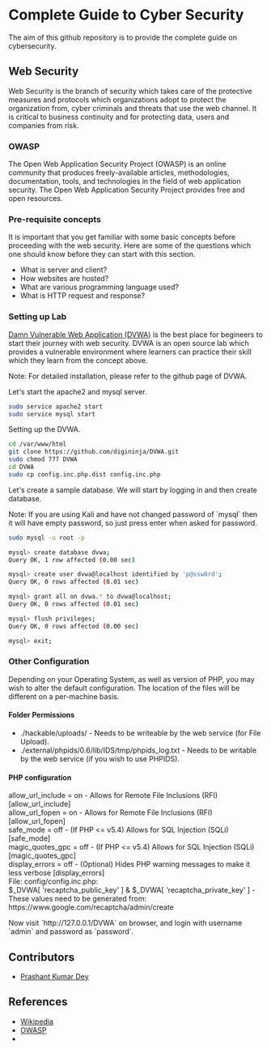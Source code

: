 # Complete Guide to Cyber Security

The aim of this github repository is to provide the complete guide on cybersecurity.

## Web Security
<p>Web Security is the branch of security which takes care of the protective measures and protocols which organizations adopt to protect the organization from, cyber criminals and threats that use the web channel. It is critical to business continuity and for protecting data, users and companies from risk.</p>

### OWASP
<p>The Open Web Application Security Project (OWASP) is an online community that produces freely-available articles, methodologies, documentation, tools, and technologies in the field of web application security. The Open Web Application Security Project provides free and open resources.</p>

### Pre-requisite concepts

It is important that you get familiar with some basic concepts before proceeding with the web security. Here are some of the questions which one should know before they can start with this section.
<ul>
    <li>What is server and client?</li>
    <li>How websites are hosted?</li>
    <li>What are various programming language used?</li>
    <li>What is HTTP request and response?</li>
</ul>

### Setting up Lab
<p><a href="https://github.com/digininja/DVWA">Damn Vulnerable Web Application (DVWA)</a> is the best place for begineers to start their journey with web security. DVWA is an open source lab which provides a vulnerable environment where learners can practice their skill which they learn from the concept above.</p>

<p>Note: For detailed installation, please refer to the github page of DVWA.</p>


<p>Let's start the apache2 and mysql server.</p>

```bash
sudo service apache2 start
sudo service mysql start
```

<p>Setting up the DVWA.</p>

```bash
cd /var/www/html
git clone https://github.com/digininja/DVWA.git
sudo chmod 777 DVWA
cd DVWA
sudo cp config.inc.php.dist config.inc.php
```

<p>Let's create a sample database. We will start by logging in and then create database.</p>
<p>Note: If you are using Kali and have not changed password of `mysql` then it will have empty password, so just press enter when asked for password.</p>

```bash
sudo mysql -u root -p

mysql> create database dvwa;
Query OK, 1 row affected (0.00 sec)

mysql> create user dvwa@localhost identified by 'p@ssw0rd';
Query OK, 0 rows affected (0.01 sec)

mysql> grant all on dvwa.* to dvwa@localhost;
Query OK, 0 rows affected (0.01 sec)

mysql> flush privileges;
Query OK, 0 rows affected (0.00 sec)

mysql> exit;
```


### Other Configuration

<p>Depending on your Operating System, as well as version of PHP, you may wish to alter the default configuration. The location of the files will be different on a per-machine basis.</p>

#### Folder Permissions

<ul>
    <li>./hackable/uploads/ - Needs to be writeable by the web service (for File Upload).</li>
    <li>./external/phpids/0.6/lib/IDS/tmp/phpids_log.txt - Needs to be writable by the web service (if you wish to use PHPIDS).</li>
</ul>

#### PHP configuration

<p>
    allow_url_include = on - Allows for Remote File Inclusions (RFI) [allow_url_include] <br>
    allow_url_fopen = on - Allows for Remote File Inclusions (RFI) [allow_url_fopen] <br>
    safe_mode = off - (If PHP <= v5.4) Allows for SQL Injection (SQLi) [safe_mode] <br>
    magic_quotes_gpc = off - (If PHP <= v5.4) Allows for SQL Injection (SQLi) [magic_quotes_gpc]<br>
    display_errors = off - (Optional) Hides PHP warning messages to make it less verbose [display_errors]<br>
    File: config/config.inc.php:<br>
    $_DVWA[ 'recaptcha_public_key' ] & $_DVWA[ 'recaptcha_private_key' ] - These values need to be generated from: https://www.google.com/recaptcha/admin/create
</p>

<p>Now visit `http://127.0.0.1/DVWA` on browser, and login with username `admin` and password as `password`.</p>

## Contributors
<ul>
    <li><a href="https://www.linkedin.com/in/prashantkumardey/">Prashant Kumar Dey</a></li>
</ul>

## References
<ul>
    <li><a href="https://www.wikipedia.org/">Wikipedia</a></li>
    <li><a href="https://owasp.org/">OWASP</a><li>
</ul>
